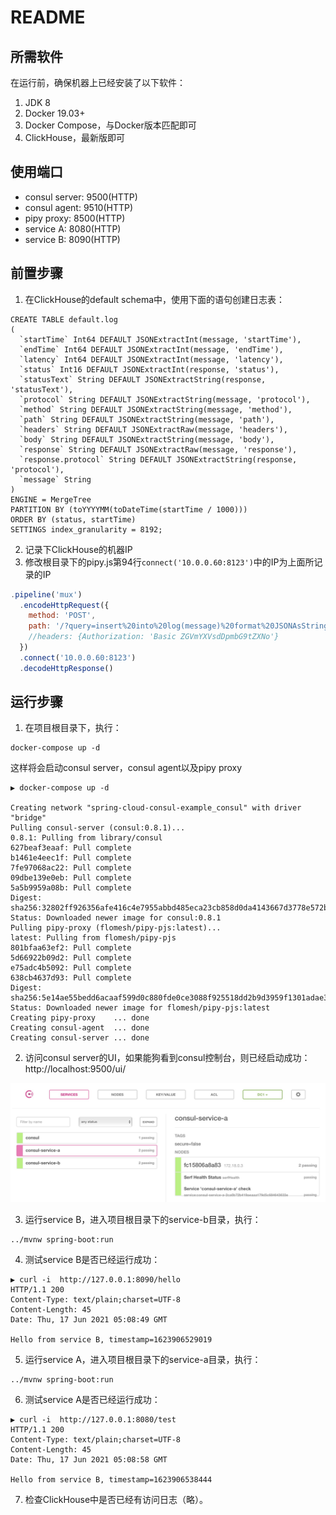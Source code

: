 # README

## 所需软件
在运行前，确保机器上已经安装了以下软件：
1. JDK 8
2. Docker 19.03+
3. Docker Compose，与Docker版本匹配即可
4. ClickHouse，最新版即可

## 使用端口
- consul server: 9500(HTTP)
- consul agent: 9510(HTTP)
- pipy proxy: 8500(HTTP)
- service A: 8080(HTTP)
- service B: 8090(HTTP)

## 前置步骤
1. 在ClickHouse的default schema中，使用下面的语句创建日志表：
  ```shell
  CREATE TABLE default.log
  (
    `startTime` Int64 DEFAULT JSONExtractInt(message, 'startTime'),
    `endTime` Int64 DEFAULT JSONExtractInt(message, 'endTime'),
    `latency` Int64 DEFAULT JSONExtractInt(message, 'latency'),
    `status` Int16 DEFAULT JSONExtractInt(response, 'status'),
    `statusText` String DEFAULT JSONExtractString(response, 'statusText'),
    `protocol` String DEFAULT JSONExtractString(message, 'protocol'),
    `method` String DEFAULT JSONExtractString(message, 'method'),
    `path` String DEFAULT JSONExtractString(message, 'path'),
    `headers` String DEFAULT JSONExtractRaw(message, 'headers'),
    `body` String DEFAULT JSONExtractString(message, 'body'),
    `response` String DEFAULT JSONExtractRaw(message, 'response'),
    `response.protocol` String DEFAULT JSONExtractString(response, 'protocol'),
    `message` String
  )
  ENGINE = MergeTree
  PARTITION BY (toYYYYMM(toDateTime(startTime / 1000)))
  ORDER BY (status, startTime)
  SETTINGS index_granularity = 8192;
  ```

2. 记录下ClickHouse的机器IP
3. 修改根目录下的pipy.js第94行`connect('10.0.0.60:8123')`中的IP为上面所记录的IP
  ```javascript
  .pipeline('mux')
    .encodeHttpRequest({
      method: 'POST',
      path: '/?query=insert%20into%20log(message)%20format%20JSONAsString',
      //headers: {Authorization: 'Basic ZGVmYXVsdDpmbG9tZXNo'}
    })
    .connect('10.0.0.60:8123')
    .decodeHttpResponse()
  ```


## 运行步骤
1. 在项目根目录下，执行：
  ```shell
  docker-compose up -d
  ```
  这样将会启动consul server，consul agent以及pipy proxy
  ```shell
  ▶ docker-compose up -d 
  
  Creating network "spring-cloud-consul-example_consul" with driver "bridge"
  Pulling consul-server (consul:0.8.1)...
  0.8.1: Pulling from library/consul
  627beaf3eaaf: Pull complete
  b1461e4eec1f: Pull complete
  7fe97068ac22: Pull complete
  09dbe139e0eb: Pull complete
  5a5b9959a08b: Pull complete
  Digest: sha256:32802ff926356afe416c4e7955abbd485eca23cb858d0da4143667d3778e572b
  Status: Downloaded newer image for consul:0.8.1
  Pulling pipy-proxy (flomesh/pipy-pjs:latest)...
  latest: Pulling from flomesh/pipy-pjs
  801bfaa63ef2: Pull complete
  5d66922b09d2: Pull complete
  e75adc4b5092: Pull complete
  638cb4637d93: Pull complete
  Digest: sha256:5e14ae55bedd6acaaf599d0c880fde0ce3088f925518dd2b9d3959f1301adae3
  Status: Downloaded newer image for flomesh/pipy-pjs:latest
  Creating pipy-proxy    ... done
  Creating consul-agent  ... done
  Creating consul-server ... done
  ```
2. 访问consul server的UI，如果能狗看到consul控制台，则已经启动成功：http://localhost:9500/ui/

![Consul Console](docs/images/consul-console.jpg)

3. 运行service B，进入项目根目录下的service-b目录，执行：
```shell
../mvnw spring-boot:run
```
4. 测试service B是否已经运行成功：
```shell
▶ curl -i  http://127.0.0.1:8090/hello
HTTP/1.1 200 
Content-Type: text/plain;charset=UTF-8
Content-Length: 45
Date: Thu, 17 Jun 2021 05:08:49 GMT

Hello from service B, timestamp=1623906529019
```

5. 运行service A，进入项目根目录下的service-a目录，执行：
```shell
../mvnw spring-boot:run
```
6. 测试service A是否已经运行成功：
```shell
▶ curl -i  http://127.0.0.1:8080/test 
HTTP/1.1 200 
Content-Type: text/plain;charset=UTF-8
Content-Length: 45
Date: Thu, 17 Jun 2021 05:08:58 GMT

Hello from service B, timestamp=1623906538444
```

7. 检查ClickHouse中是否已经有访问日志（略）。
